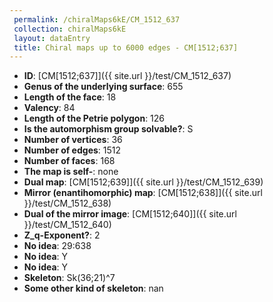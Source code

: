 ```yaml
--- 
 permalink: /chiralMaps6kE/CM_1512_637 
 collection: chiralMaps6kE
 layout: dataEntry
 title: Chiral maps up to 6000 edges - CM[1512;637]
---
```


- **ID**: [CM[1512;637]]({{ site.url }}/test/CM_1512_637)
- **Genus of the underlying surface**: 655
- **Length of the face**: 18
- **Valency**: 84
- **Length of the Petrie polygon**: 126
- **Is the automorphism group solvable?**: S
- **Number of vertices**: 36
- **Number of edges**: 1512
- **Number of faces**: 168
- **The map is self-**: none
- **Dual map**: [CM[1512;639]]({{ site.url }}/test/CM_1512_639)
- **Mirror (enantihomorphic) map**: [CM[1512;638]]({{ site.url }}/test/CM_1512_638)
- **Dual of the mirror image**: [CM[1512;640]]({{ site.url }}/test/CM_1512_640)
- **Z_q-Exponent?**: 2
- **No idea**:  29:638
- **No idea**: Y
- **No idea**: Y
- **Skeleton**: Sk(36;21)^7
- **Some other kind of skeleton**: nan
